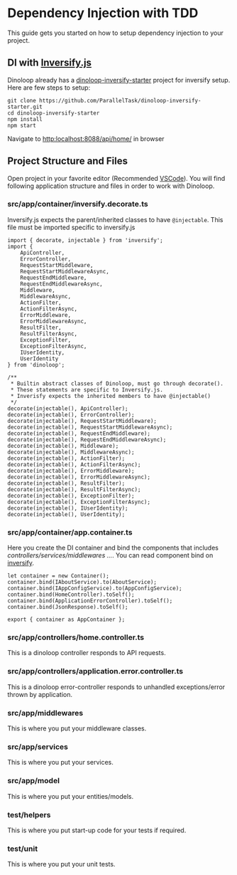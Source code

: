 # Dependency Injection with TDD
This guide gets you started on how to setup dependency injection to your project.

## DI with [Inversify.js](http://inversify.io/)
Dinoloop already has a [dinoloop-inversify-starter](https://github.com/ParallelTask/dinoloop-inversify-starter) project for inversify setup. Here are few steps to setup:
```
git clone https://github.com/ParallelTask/dinoloop-inversify-starter.git
cd dinoloop-inversify-starter
npm install
npm start
```
Navigate to [http:localhost:8088/api/home/](http:localhost:8088/api/home/) in browser

## Project Structure and Files
Open project in your favorite editor (Recommended [VSCode](https://code.visualstudio.com/)). You will find following application structure and files in order to work with Dinoloop.

### src/app/container/inversify.decorate.ts
Inversify.js expects the parent/inherited classes to have `@injectable`. This file must be imported specific to inversify.js
```
import { decorate, injectable } from 'inversify';
import { 
    ApiController, 
    ErrorController, 
    RequestStartMiddleware, 
    RequestStartMiddlewareAsync, 
    RequestEndMiddleware,
    RequestEndMiddlewareAsync,
    Middleware,
    MiddlewareAsync,
    ActionFilter,
    ActionFilterAsync,
    ErrorMiddleware,
    ErrorMiddlewareAsync,
    ResultFilter,
    ResultFilterAsync,
    ExceptionFilter,
    ExceptionFilterAsync,
    IUserIdentity,
    UserIdentity
} from 'dinoloop';

/**
 * Builtin abstract classes of Dinoloop, must go through decorate().
 * These statements are specific to Inversify.js.
 * Inverisfy expects the inherited members to have @injectable()
 */
decorate(injectable(), ApiController);
decorate(injectable(), ErrorController);
decorate(injectable(), RequestStartMiddleware);
decorate(injectable(), RequestStartMiddlewareAsync);
decorate(injectable(), RequestEndMiddleware);
decorate(injectable(), RequestEndMiddlewareAsync);
decorate(injectable(), Middleware);
decorate(injectable(), MiddlewareAsync);
decorate(injectable(), ActionFilter);
decorate(injectable(), ActionFilterAsync);
decorate(injectable(), ErrorMiddleware);
decorate(injectable(), ErrorMiddlewareAsync);
decorate(injectable(), ResultFilter);
decorate(injectable(), ResultFilterAsync);
decorate(injectable(), ExceptionFilter);
decorate(injectable(), ExceptionFilterAsync);
decorate(injectable(), IUserIdentity);
decorate(injectable(), UserIdentity);
```
### src/app/container/app.container.ts
Here you create the DI container and bind the components that includes *controllers/services/middlewares ...*. You can read component bind on [inversify](https://github.com/inversify/InversifyJS/tree/master/wiki).
```
let container = new Container();
container.bind(IAboutService).to(AboutService);
container.bind(IAppConfigService).to(AppConfigService);
container.bind(HomeController).toSelf();
container.bind(ApplicationErrorController).toSelf();
container.bind(JsonResponse).toSelf();

export { container as AppContainer };
```
### src/app/controllers/home.controller.ts
This is a dinoloop controller responds to API requests.
### src/app/controllers/application.error.controller.ts
This is a dinoloop error-controller responds to unhandled exceptions/error thrown by application.
### src/app/middlewares
This is where you put your middleware classes.
### src/app/services
This is where you put your services.
### src/app/model
This is where you put your entities/models.
### test/helpers
This is where you put start-up code for your tests if required.
### test/unit
This is where you put your unit tests.
